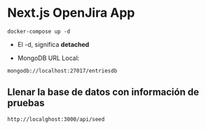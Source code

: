 # Next.js OpenJira App

```
docker-compose up -d
```
* El -d, significa __detached__

* MongoDB URL Local:

```
mongodb://localhost:27017/entriesdb
```

## Llenar la base de datos con información de pruebas
```
http://localghost:3000/api/seed
```